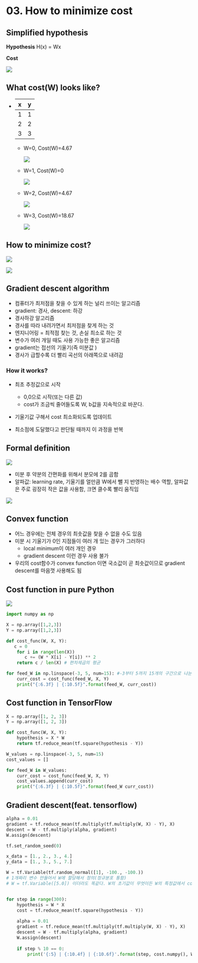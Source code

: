 # 03. How to minimize cost

## Simplified hypothesis

**Hypothesis** H(x) = Wx

**Cost**              

![](pic\Rgcost.jpg)

## What cost(W) looks like?

- | x    | y    |
  | ---- | ---- |
  | 1    | 1    |
  | 2    | 2    |
  | 3    | 3    |

  - W=0, Cost(W)=4.67

    ![](pic\cost_0.PNG)

  - W=1, Cost(W)=0

    ![](pic\cost_1.PNG)

  - W=2, Cost(W)=4.67

    ![](pic\cost_2.PNG)

  - W=3, Cost(W)=18.67

    ![](pic\cost_3.PNG) 

## How to minimize cost?

![](pic\Rgcost.jpg)

![](pic\cost_g.PNG)

## Gradient descent algorithm

- 컴퓨터가 최저점을 찾을 수 있게 하는 널리 쓰이는 알고리즘
- gradient: 경사, descent: 하강
- 경사하강 알고리즘
- 경사를 따라 내려가면서 최저점을 찾게 하는 것
- 엔지니어링 = 최적점 찾는 것, 손실 최소로 하는 것
- 변수가 여러 개일 때도 사용 가능한 좋은 알고리즘
- gradient는 접선의 기울기(즉 미분값 )
- 경사가 급할수록 더 빨리 곡선의 아래쪽으로 내려감

### How it works?

- 최초 추정값으로 시작
  - 0,0으로 시작(또는 다른 값)
  - cost가 조금씩 줄어들도록 W, b값을 지속적으로 바꾼다. 

- 기울기값 구해서 cost 최소화되도록 업데이트
- 최소점에 도달했다고 판단될 때까지 이 과정을 반복

## Formal definition

![](pic\fd_1.PNG)

- 미분 후 약분의 간편화를 위해서 분모에 2를 곱함
- 알파값: learning rate, 기울기를 얼만큼 W에서 뺄 지 반영하는 배수 역할, 알파값은 주로 굉장히 작은 값을 사용함, 크면 클수록 빨리 움직임 

![](pic\fd_2.PNG)

## Convex function

- 어느 경우에는 전체 경우의 최솟값을 찾을 수 없을 수도 있음
- 미분 시 기울기가 0인 지점들이 여러 개 있는 경우가 그러하다
  - local minimum이 여러 개인 경우
  - gradient descent 이런 경우 사용 불가
- 우리의 cost함수가 convex function 이면 국소값이 곧 최솟값이므로 gradient descent를 마음껏 사용해도 됨

## Cost function in pure Python

![](C:\Users\82107\Desktop\ML\pic\Rgcost.jpg)

 ```python
 import numpy as np
 
 X = np.array([1,2,3])
 Y = np.array([1,2,3])
 
 def cost_func(W, X, Y):
 	c = 0
     for i in range(len(X))
     	c += (W * X[i] - Y[i]) ** 2
     return c / len(X) # 편차제곱의 평균
 
 for feed_W in np.linspace(-3, 5, num=15): #-3부터 5까지 15개의 구간으로 나눈다
     curr_cost = cost_func(feed_W, X, Y)
     print("{:6.3f} | {:10.5f}".format(feed_W, curr_cost))
 ```

## Cost function in TensorFlow

```python
X = np.array([1, 2, 3])
Y = np.array([1, 2, 3])

def cost_func(W, X, Y):
    hypothesis = X * W
    return tf.reduce_mean(tf.square(hypothesis - Y))

W_values = np.linspace(-3, 5, num=15)
cost_values = []

for feed_W in W_values:
    curr_cost = cost_func(feed_W, X, Y)
    cost_values.append(curr_cost)
    print("{:6.3f} | {:10.5f}".format(feed_W curr_cost))
```

## Gradient descent(feat. tensorflow)

```python
alpha = 0.01
gradient = tf.reduce_mean(tf.multiply(tf.multiply(W, X) - Y), X)
descent = W - tf.multiply(alpha, gradient)
W.assign(descent)
```



 ```python
 tf.set_random_seed(0)
 
 x_data = [1., 2., 3., 4.]
 y_data = [1., 3., 5., 7.]
 
 W = tf.Variable(tf.random_normal([1], -100., -100.))
 # 1개짜리 변수 만들어서 W에 할당해서 정의(정규분포 통함)
 # W = tf.Variable([5.0]) 이더라도 똑같다. W의 초기값이 무엇이든 W의 특정값에서 cost는 0이 된다.
 
 
 for step in range(300):
     hypothesis = W * X
     cost = tf.reduce_mean(tf.square(hypothesis - Y))
     
     alpha = 0.01
     gradient = tf.reduce_mean(tf.multiply(tf.multiply(W, X) - Y), X)
     descent = W - tf.multiply(alpha, gradient)
     W.assign(descent)
     
     if step % 10 == 0:
         print('{:5} | {:10.4f} | {:10.6f}'.format(step, cost.numpy(), W.numpy()[0]))
 ```
